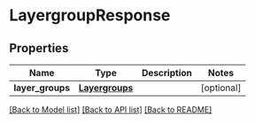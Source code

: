# LayergroupResponse

## Properties
Name | Type | Description | Notes
------------ | ------------- | ------------- | -------------
**layer_groups** | [**Layergroups**](Layergroups.md) |  | [optional] 

[[Back to Model list]](../README.md#documentation-for-models) [[Back to API list]](../README.md#documentation-for-api-endpoints) [[Back to README]](../README.md)

